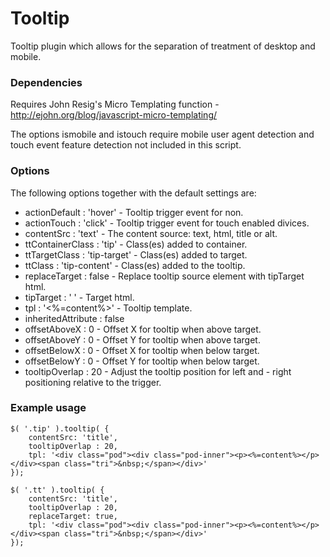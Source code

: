 
# Tooltip

Tooltip plugin which allows for the separation of treatment of desktop and mobile.


### Dependencies

Requires John Resig's Micro Templating function - http://ejohn.org/blog/javascript-micro-templating/

The options ismobile and istouch require mobile user agent detection and touch event feature detection not included in this script.

### Options

The following options together with the default settings are:

- actionDefault : 'hover' - Tooltip trigger event for non.
- actionTouch : 'click' - Tooltip trigger event for touch enabled divices.
- contentSrc : 'text' - The content source: text, html, title or alt.
- ttContainerClass : 'tip' - Class(es) added to container.
- ttTargetClass : 'tip-target' - Class(es) added to target.
- ttClass : 'tip-content' - Class(es) added to the tooltip.
- replaceTarget : false - Replace tooltip source element with tipTarget html.
- tipTarget : '<span class="tt">&nbsp;</span></a>' - Target html.
- tpl : '<span><%=content%></span>' - Tooltip template.
- inheritedAttribute : false 
- offsetAboveX : 0 - Offset X for tooltip when above target.
- offsetAboveY : 0 - Offset Y for tooltip when above target.
- offsetBelowX : 0 - Offset X for tooltip when below target.
- offsetBelowY : 0 - Offset Y for tooltip when below target.
- tooltipOverlap : 20 - Adjust the tooltip position for left and - right positioning relative to the trigger.

### Example usage

    $( '.tip' ).tooltip( {
        contentSrc: 'title',
        tooltipOverlap : 20,
        tpl: '<div class="pod"><div class="pod-inner"><p><%=content%></p></div><span class="tri">&nbsp;</span></div>'
    });

    $( '.tt' ).tooltip( {
        contentSrc: 'title',
        tooltipOverlap : 20,
        replaceTarget: true,
        tpl: '<div class="pod"><div class="pod-inner"><p><%=content%></p></div><span class="tri">&nbsp;</span></div>'
    });